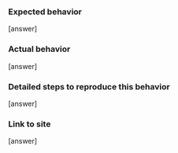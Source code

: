 ### Expected behavior
[answer]

### Actual behavior
[answer]

### Detailed steps to reproduce this behavior
[answer]

### Link to site
[answer]

